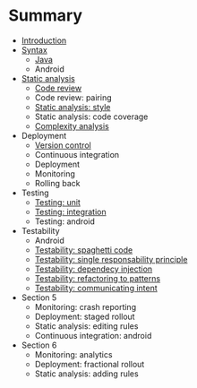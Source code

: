 # Summary

* [Introduction](README.md)
* [Syntax](section1/README.md)
   * [Java](section1/java.md)
   * Android
* [Static analysis](section2/README.md)
    * [Code review](section1/code_review.md)
    * Code review: pairing
   * [Static analysis: style](section1/static_analysis.md)
   * Static analysis: code coverage
   * [Complexity analysis](section2/static_analysis_complexity.md)
* Deployment
   * [Version control](section1/version_control.md)
   * Continuous integration
   * Deployment
   * Monitoring
   * Rolling back
* Testing
   * [Testing: unit](section1/testing.md)
   * [Testing: integration](section2/testing_integration.md)
   * Testing: android
* Testability
    * Android
   * [Testability: spaghetti code](section2/testability_spaghetti.md)
   * [Testability: single responsability principle](section2/testability_srp.md)
   * [Testability: dependecy injection](section2/testability_di.md)
   * [Testability: refactoring to patterns](section2/testability_pattern.md)
   * [Testability: communicating intent](section2/testability_intent.md)
* Section 5
   * Monitoring: crash reporting
   * Deployment: staged rollout
   * Static analysis: editing rules
   * Continuous integration: android
* Section 6
   * Monitoring: analytics
   * Deployment: fractional rollout
   * Static analysis: adding rules

